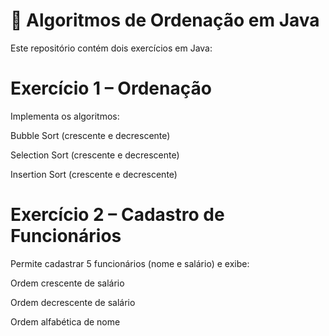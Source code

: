 # 📘 Algoritmos de Ordenação em Java

Este repositório contém dois exercícios em Java:

# Exercício 1 – Ordenação

Implementa os algoritmos:

Bubble Sort (crescente e decrescente)

Selection Sort (crescente e decrescente)

Insertion Sort (crescente e decrescente)

# Exercício 2 – Cadastro de Funcionários

Permite cadastrar 5 funcionários (nome e salário) e exibe:

Ordem crescente de salário

Ordem decrescente de salário

Ordem alfabética de nome
